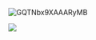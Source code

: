 ![GQTNbx9XAAARyMB](https://github.com/Poleth-SA/Poleth-SA/assets/112414408/de510fad-36b4-4f9d-a443-3d9e5078398c)

<img src="https://github-readme-stats.vercel.app/api?username=Poleth-SA&theme=tokyonight&show_icons=true&count_private=true">
